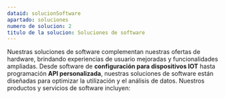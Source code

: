 ```yaml
---
dataid: solucionSoftware
apartado: soluciones
numero de solucion: 2
titulo de la solucion: Soluciones de software
---
```


Nuestras soluciones de software complementan nuestras ofertas de hardware, brindando experiencias de usuario mejoradas y funcionalidades ampliadas. Desde software de **configuración para dispositivos IOT** hasta programación **API personalizada**, nuestras soluciones de software están diseñadas para optimizar la utilización y el análisis de datos. Nuestros productos y servicios de software incluyen: